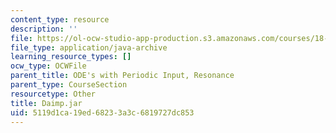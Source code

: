 ```yaml
---
content_type: resource
description: ''
file: https://ol-ocw-studio-app-production.s3.amazonaws.com/courses/18-03sc-differential-equations-fall-2011/5119d1ca19ed68233a3c6819727dc853_Daimp.jar
file_type: application/java-archive
learning_resource_types: []
ocw_type: OCWFile
parent_title: ODE's with Periodic Input, Resonance
parent_type: CourseSection
resourcetype: Other
title: Daimp.jar
uid: 5119d1ca-19ed-6823-3a3c-6819727dc853
---
```

